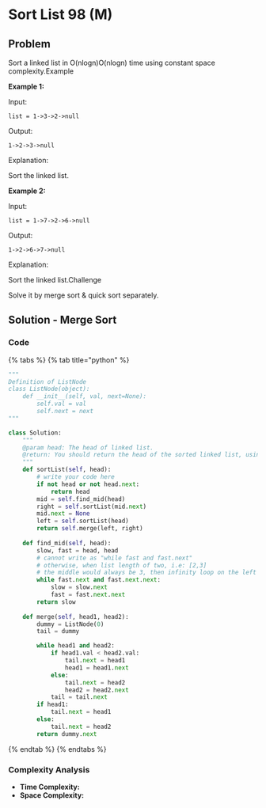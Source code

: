 # Sort List 98 \(M\)

## Problem

Sort a linked list in O\(nlogn\)O\(nlogn\) time using constant space complexity.Example

**Example 1:**

Input:

```text
list = 1->3->2->null
```

Output:

```text
1->2->3->null
```

Explanation:

Sort the linked list.

**Example 2:**

Input:

```text
list = 1->7->2->6->null
```

Output:

```text
1->2->6->7->null
```

Explanation:

Sort the linked list.Challenge

Solve it by merge sort & quick sort separately.

## Solution - Merge Sort

### Code

{% tabs %}
{% tab title="python" %}
```python
"""
Definition of ListNode
class ListNode(object):
    def __init__(self, val, next=None):
        self.val = val
        self.next = next
"""

class Solution:
    """
    @param head: The head of linked list.
    @return: You should return the head of the sorted linked list, using constant space complexity.
    """
    def sortList(self, head):
        # write your code here
        if not head or not head.next:
            return head
        mid = self.find_mid(head)
        right = self.sortList(mid.next)
        mid.next = None
        left = self.sortList(head)
        return self.merge(left, right)  
    
    def find_mid(self, head):
        slow, fast = head, head
        # cannot write as "while fast and fast.next"
        # otherwise, when list length of two, i.e: [2,3]
        # the middle would always be 3, then infinity loop on the left side as [2, 3]
        while fast.next and fast.next.next:
            slow = slow.next
            fast = fast.next.next
        return slow  
    
    def merge(self, head1, head2):
        dummy = ListNode(0)
        tail = dummy

        while head1 and head2:
            if head1.val < head2.val:
                tail.next = head1
                head1 = head1.next
            else:
                tail.next = head2
                head2 = head2.next
            tail = tail.next
        if head1:
            tail.next = head1
        else:
            tail.next = head2
        return dummy.next

```
{% endtab %}
{% endtabs %}

### Complexity Analysis

* **Time Complexity:**
* **Space Complexity:**

